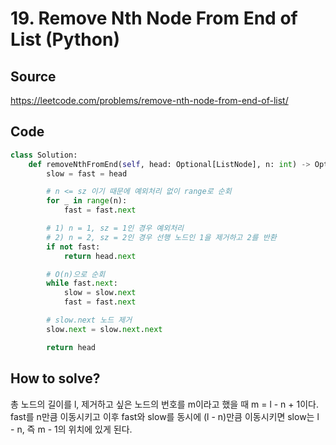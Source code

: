 # 19. Remove Nth Node From End of List (Python)

## Source

https://leetcode.com/problems/remove-nth-node-from-end-of-list/

## Code

```python
class Solution:
    def removeNthFromEnd(self, head: Optional[ListNode], n: int) -> Optional[ListNode]:
        slow = fast = head

        # n <= sz 이기 때문에 예외처리 없이 range로 순회
        for _ in range(n):
            fast = fast.next

        # 1) n = 1, sz = 1인 경우 예외처리
        # 2) n = 2, sz = 2인 경우 선행 노드인 1을 제거하고 2를 반환
        if not fast:
            return head.next

        # O(n)으로 순회
        while fast.next:
            slow = slow.next
            fast = fast.next

        # slow.next 노드 제거
        slow.next = slow.next.next

        return head
```

## How to solve?

총 노드의 길이를 l, 제거하고 싶은 노드의 번호를 m이라고 했을 때 m = l - n + 1이다.
fast를 n만큼 이동시키고 이후 fast와 slow를 동시에 (l - n)만큼 이동시키면 slow는 l - n, 즉 m - 1의 위치에 있게 된다.